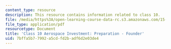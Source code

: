```yaml
---
content_type: resource
description: This resource contains information related to class 10.
file: /media/https%3A/open-learning-course-data-rc.s3.amazonaws.com/15-067-competitive-decision-making-and-negotiation-spring-2011/7bffa5b77992a5cdfd2badf6d2e03de4_MIT15_067S11_Cl10_Ae_I_PRF.pdf
file_type: application/pdf
resourcetype: Document
title: 'Class 10 Aerospace Investment: Preparation - Founder'
uid: 7bffa5b7-7992-a5cd-fd2b-adf6d2e03de4
---
```


